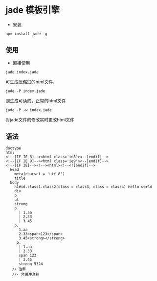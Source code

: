 # jade 模板引擎
* 安装
```
npm install jade -g
```

## 使用
* 直接使用
```
jade index.jade
```
可生成压缩过的html文件，
```
jade -P index.jade
```
则生成可读的，正常的html文件
```
jade -P -w index.jade
```
对jade文件的修改实时更改html文件

## 语法
```
doctype 
html
<!--[IF IE 8]--><html class='ie8'><--[endif]-->
<!--[IF IE 9]--><html class='ie9'><--[endif]-->
<!--[IF IE]--><!--><html><!--<![endif]-->
  head
    meta(charset = 'utf-8')
    title
  body
    h1#id.class1.class2(class = class3, class = class4) Hello world
    div 
    p
    ul
    strong
    p 
      | 1.aa
      | 2.33
      | 3.45
    p.
      1.aa
      2.33<span>123</span>
      3.45<strong></strong>    
     p.
      | 1.aa
      | 2.33
      span 123
      | 3.45
      strong 5324
   // 注释
   //- 非缓冲注释
    
```
